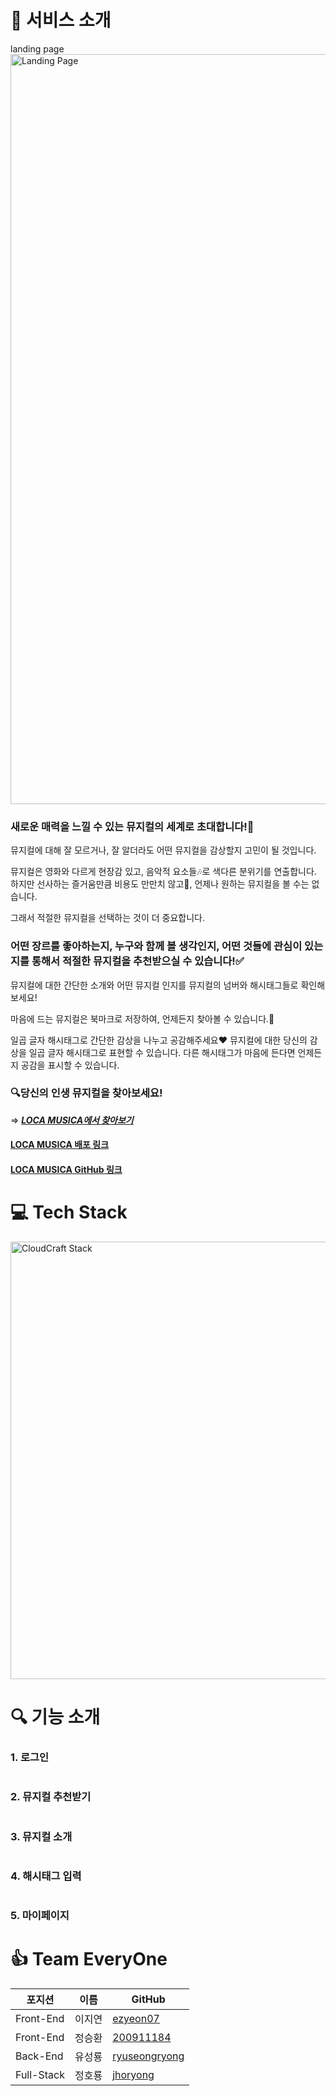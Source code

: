 # 🌈 서비스 소개

landing page
<img width="1200" alt="Landing Page" src="">

### **새로운 매력을 느낄 수 있는 뮤지컬의 세계로 초대합니다!🎵**

뮤지컬에 대해 잘 모르거나, 잘 알더라도 어떤 뮤지컬을 감상할지 고민이 될 것입니다.

뮤지컬은 영화와 다르게 현장감 있고, 음악적 요소들🎶로 색다른 분위기를 연출합니다. 
하지만 선사하는 즐거움만큼 비용도 만만치 않고💸, 언제나 원하는 뮤지컬을 볼 수는 없습니다. 

그래서 적절한 뮤지컬을 선택하는 것이 더 중요합니다.

### 어떤 장르를 좋아하는지, 누구와 함께 볼 생각인지, 어떤 것들에 관심이 있는지를 통해서 적절한 뮤지컬을 추천받으실 수 있습니다!✅

뮤지컬에 대한 간단한 소개와 어떤 뮤지컬 인지를 뮤지컬의 넘버와 해시태그들로 확인해보세요!

마음에 드는 뮤지컬은 북마크로 저장하여, 언제든지 찾아볼 수 있습니다.🎪

일곱 글자 해시태그로 간단한 감상을 나누고 공감해주세요❤️
뮤지컬에 대한 당신의 감상을 일곱 글자 해시태그로 표현할 수 있습니다. 
다른 해시태그가 마음에 든다면 언제든지 공감을 표시할 수 있습니다.

### 🔍당신의 인생 뮤지컬을 찾아보세요!

⇒ ***[LOCA MUSICA에서 찾아보기](https://loca-musica.com/)***

#### [LOCA MUSICA 배포 링크](https://loca-musica.com)
#### [LOCA MUSICA GitHub 링크](https://github.com/codestates/Loca-Musica)

# 💻 Tech Stack
<img width="700" alt="CloudCraft Stack" src="https://user-images.githubusercontent.com/58920833/130772316-c3ac8b32-269a-432f-88c1-d72191fae9ee.png">


# 🔍 기능 소개

### 1. 로그인
![]()

### 2. 뮤지컬 추천받기
![]()

### 3. 뮤지컬 소개
![]()

### 4. 해시태그 입력
![]()

### 5. 마이페이지

# 👍 Team EveryOne

|포지션|이름|GitHub|
|------|---|---|
|Front-End|이지연|[ezyeon07](https://github.com/ezyeon07)|
|Front-End|정승환|[200911184](https://github.com/200911184)|
|Back-End|유성룡|[ryuseongryong](https://github.com/ryuseongryong)|
|Full-Stack|정호룡|[jhoryong](https://github.com/jhoryong)|
